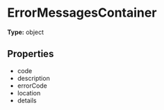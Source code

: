 # ErrorMessagesContainer


**Type:** object

## Properties
* code
* description
* errorCode
* location
* details
